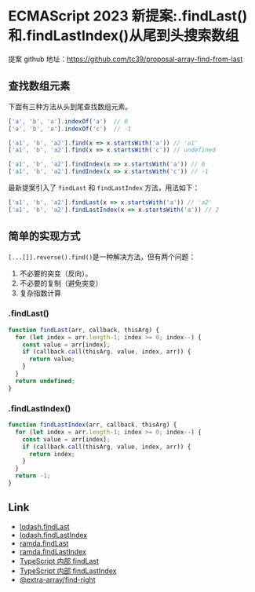 # ECMAScript 2023 新提案:.findLast()和.findLastIndex()从尾到头搜索数组

提案 github 地址：https://github.com/tc39/proposal-array-find-from-last

## 查找数组元素

下面有三种方法从头到尾查找数组元素。

```ts
['a', 'b', 'a'].indexOf('a')  // 0
['a', 'b', 'a'].indexOf('c')  // -1
```

```ts
['a1', 'b', 'a2'].find(x => x.startsWith('a')) // 'a1'
['a1', 'b', 'a2'].find(x => x.startsWith('c')) // undefined
```

```ts
['a1', 'b', 'a2'].findIndex(x => x.startsWith('a')) // 0
['a1', 'b', 'a2'].findIndex(x => x.startsWith('c')) // -1
```

最新提案引入了 `findLast` 和 `findLastIndex` 方法，用法如下：

```ts
['a1', 'b', 'a2'].findLast(x => x.startsWith('a')) // 'a2'
['a1', 'b', 'a2'].findLastIndex(x => x.startsWith('a')) // 2
```

## 简单的实现方式

`[...[]].reverse().find()`是一种解决方法，但有两个问题：

1. 不必要的突变（反向）。
2. 不必要的复制（避免突变）
3. 复杂指数计算

### .findLast()

```ts
function findLast(arr, callback, thisArg) {
  for (let index = arr.length-1; index >= 0; index--) {
    const value = arr[index];
    if (callback.call(thisArg, value, index, arr)) {
      return value;
    }
  }
  return undefined;
}
```

### .findLastIndex()

```ts
function findLastIndex(arr, callback, thisArg) {
  for (let index = arr.length-1; index >= 0; index--) {
    const value = arr[index];
    if (callback.call(thisArg, value, index, arr)) {
      return index;
    }
  }
  return -1;
}
```



## Link

- [lodash.findLast](https://lodash.com/docs/4.17.15#findLast)
- [lodash.findLastIndex](https://lodash.com/docs/4.17.15#findLastIndex)
- [ramda.findLast](https://ramdajs.com/docs/#findLast)
- [ramda.findLastIndex](https://ramdajs.com/docs/#findLastIndex)
- [TypeScript 内部 findLast](https://github.com/microsoft/TypeScript/blob/main/src/compiler/core.ts#L179)
- [TypeScript 内部 findLastIndex](https://github.com/microsoft/TypeScript/blob/main/src/compiler/core.ts#L203)
- [@extra-array/find-right](https://www.npmjs.com/package/@extra-array/find-right)
